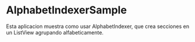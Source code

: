 AlphabetIndexerSample
=====================
Esta aplicacion muestra como usar AlphabetIndexer, que crea secciones en un ListView agrupando alfabeticamente.
